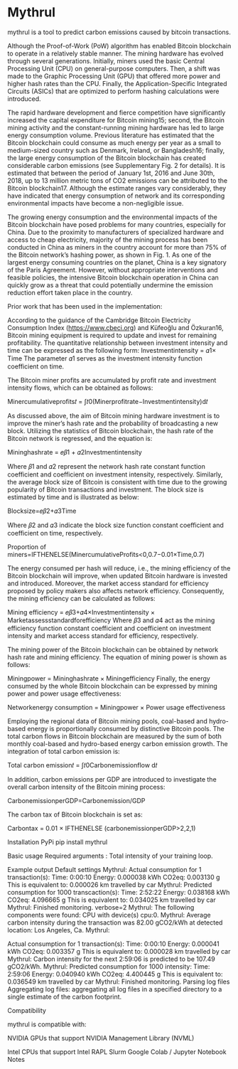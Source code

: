 # Mythrul

mythrul is a tool to predict carbon emissions caused by bitcoin transactions.

Although the Proof-of-Work (PoW) algorithm has enabled Bitcoin blockchain to operate in a relatively stable manner. The mining hardware has evolved through several generations. Initially, miners used the basic Central Processing Unit (CPU) on general-purpose computers. Then, a shift was made to the Graphic Processing Unit (GPU) that offered more power and higher hash rates than the CPU. Finally, the Application-Specific Integrated Circuits (ASICs) that are optimized to perform hashing calculations were introduced. 

The rapid hardware development and fierce competition have significantly increased the capital expenditure for Bitcoin mining15; second, the Bitcoin mining activity and the constant-running mining hardware has led to large energy consumption volume. Previous literature has estimated that the Bitcoin blockchain could consume as much energy per year as a small to medium-sized country such as Denmark, Ireland, or Bangladesh16; finally, the large energy consumption of the Bitcoin blockchain has created considerable carbon emissions (see Supplementary Fig. 2 for details). It is estimated that between the period of January 1st, 2016 and June 30th, 2018, up to 13 million metric tons of CO2 emissions can be attributed to the Bitcoin blockchain17. Although the estimate ranges vary considerably, they have indicated that energy consumption of network and its corresponding environmental impacts have become a non-negligible issue.

The growing energy consumption and the environmental impacts of the Bitcoin blockchain have posed problems for many countries, especially for China. Due to the proximity to manufacturers of specialized hardware and access to cheap electricity, majority of the mining process has been conducted in China as miners in the country account for more than 75% of the Bitcoin network’s hashing power, as shown in Fig. 1. As one of the largest energy consuming countries on the planet, China is a key signatory of the Paris Agreement. However, without appropriate interventions and feasible policies, the intensive Bitcoin blockchain operation in China can quickly grow as a threat that could potentially undermine the emission reduction effort taken place in the country.

Prior work that has been used in the implementation:

According to the guidance of the Cambridge Bitcoin Electricity Consumption Index (https://www.cbeci.org) and Küfeoğlu and Özkuran16, Bitcoin mining equipment is required to update and invest for remaining profitability. The quantitative relationship between investment intensity and time can be expressed as the following form:
Investmentintensity = 𝛼1× Time
The parameter 𝛼1 serves as the investment intensity function coefficient on time.

The Bitcoin miner profits are accumulated by profit rate and investment intensity flows, which can be obtained as follows:

Minercumulativeprofits𝑡 = ∫𝑡0(Minerprofitrate−Investmentintensity)d𝑡 

As discussed above, the aim of Bitcoin mining hardware investment is to improve the miner’s hash rate and the probability of broadcasting a new block. Utilizing the statistics of Bitcoin blockchain, the hash rate of the Bitcoin network is regressed, and the equation is:

Mininghashrate = 𝑒𝛽1 + 𝛼2Investmentintensity

Where 𝛽1 and 𝛼2 represent the network hash rate constant function coefficient and coefficient on investment intensity, respectively. Similarly, the average block size of Bitcoin is consistent with time due to the growing popularity of Bitcoin transactions and investment. The block size is estimated by time and is illustrated as below:

Blocksize=𝑒𝛽2+𝛼3Time

Where 𝛽2 and 𝛼3 indicate the block size function constant coefficient and coefficient on time, respectively. 

Proportion  of miners=IFTHENELSE(MinercumulativeProfits<0,0.7−0.01×Time,0.7)


The energy consumed per hash will reduce, i.e., the mining efficiency of the Bitcoin blockchain will improve, when updated Bitcoin hardware is invested and introduced. Moreover, the market access standard for efficiency proposed by policy makers also affects network efficiency. Consequently, the mining efficiency can be calculated as follows:

Mining efficiency = 𝑒𝛽3+𝛼4×Investmentintensity × Marketassessstandardforefficiency
Where 𝛽3 and 𝛼4 act as the mining efficiency function constant coefficient and coefficient on investment intensity and market access standard for efficiency, respectively. 

The mining power of the Bitcoin blockchain can be obtained by network hash rate and mining efficiency. The equation of mining power is shown as follows:

Miningpower = Mininghashrate × Miningefficiency
Finally, the energy consumed by the whole Bitcoin blockchain can be expressed by mining power and power usage effectiveness:

Networkenergy consumption = Miningpower × Power usage effectiveness

Employing the regional data of Bitcoin mining pools, coal-based and hydro-based energy is proportionally consumed by distinctive Bitcoin pools. The total carbon flows in Bitcoin blockchain are measured by the sum of both monthly coal-based and hydro-based energy carbon emission growth. The integration of total carbon emission is:

Total carbon emission𝑡 = ∫𝑡0Carbonemissionflow d𝑡

In addition, carbon emissions per GDP are introduced to investigate the overall carbon intensity of the Bitcoin mining process:

CarbonemissionperGDP=Carbonemission/GDP

The carbon tax of Bitcoin blockchain is set as:

Carbontax = 0.01 × IFTHENELSE (carbonemissionperGDP>2,2,1)


Installation
PyPi
pip install mythrul

Basic usage
Required arguments
: Total intensity of your training loop.

Example output
Default settings
Mythrul: 
Actual consumption for 1 transaction(s):
        Time:   0:00:10
        Energy: 0.000038 kWh
        CO2eq:  0.003130 g
        This is equivalent to:
        0.000026 km travelled by car
Mythrul: 
Predicted consumption for 1000 transcaction(s):
        Time:   2:52:22
        Energy: 0.038168 kWh
        CO2eq:  4.096665 g
        This is equivalent to:
        0.034025 km travelled by car
Mythrul: Finished monitoring.
verbose=2
Mythrul: The following components were found: CPU with device(s) cpu:0.
Mythrul: Average carbon intensity during the transaction was 82.00 gCO2/kWh at detected location: Los Angeles, Ca.
Mythrul: 

Actual consumption for 1 transaction(s):
        Time:   0:00:10
        Energy: 0.000041 kWh
        CO2eq:  0.003357 g
        This is equivalent to:
        0.000028 km travelled by car
Mythrul: Carbon intensity for the next 2:59:06 is predicted to be 107.49 gCO2/kWh.
Mythrul: 
Predicted consumption for 1000 intensity:
        Time:   2:59:06
        Energy: 0.040940 kWh
        CO2eq:  4.400445 g
        This is equivalent to:
        0.036549 km travelled by car
Mythrul: Finished monitoring.
Parsing log files
Aggregating log files: aggregating all log files in a specified directory to a single estimate of the carbon footprint.


Compatibility

mythrul is compatible with:

NVIDIA GPUs that support NVIDIA Management Library (NVML)

Intel CPUs that support Intel RAPL
Slurm
Google Colab / Jupyter Notebook
Notes
